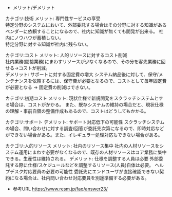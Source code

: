 - メリット/デメリット

カテゴリ:技術
メリット:
  専門性サービスの享受<br/>
  特定分野のシステムにおいて、外部委託する場合はその分野に対する知識があるベンダーに依頼することになるので、社内に知識が無くても開発が出来る。
  社内にノウハウが蓄積しない。<br/>
  特定分野に対する知識が社内に残らない。

カテゴリ:コスト
メリット:
  人的リソースに対するコスト削減<br/>
  社内業務(間接業務)にまわすリソースが少なくなるので、その分を客先業務に回せる→コストが削減。<br/>
デメリット:
  サポートに対する固定費の増大
  システム納品後に対して、保守/メンテナンスを依頼するには、保守費が必要となるので、コストとして毎年固定費が必要となる → 固定費の削減はできない。

カテゴリ:初期コスト
メリット:
  現状仕様で新規開発をスクラッチシステムとする場合は、コストがかかる。
  また、既存システムの維持の場合だと、現状仕様の理解・事前自領の整備作成もあるので、コストはどうしてもかかる。

カテゴリ:サポート
デメリット:
  サポート対応低下の可能性
  スクラッチシステムの場合、問い合わせに対する調査/回答が委託先次第になるので、即時対応などができない場合がある。また、イレギュラー処理対応もできない場合がある。

カテゴリ:人的リソース
メリット:
  社内のリソース集中
  社内の人材リソースをシステム運用にまわす必要がなくなるので、既存の人材リソースはコア業務に集中できる。生産性は維持される。
デメリット:
  仕様を調整する人員は必要
    外部委託する際に仕様/スケジュールなどを調整するリソース(人員)自体は必要。
  ヘルプデスク対応要員の必要の可能性
    委託先にエンドユーザが直接確認できない契約になる場合は、社内問い合わせ対応要員を別途準備する必要がある。

- 参考URL
https://www.resm.jp/faq/answer23/
